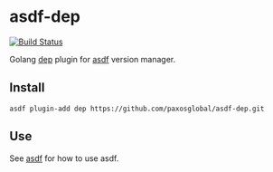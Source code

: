 # asdf-dep

[![Build Status](https://travis-ci.com/paxosglobal/asdf-dep.svg?branch=master)](https://travis-ci.com/paxosglobal/asdf-dep)

Golang [dep](https://github.com/golang/dep) plugin for [asdf](https://github.com/asdf-vm/asdf) version manager.

## Install

```
asdf plugin-add dep https://github.com/paxosglobal/asdf-dep.git
```

## Use

See [asdf](https://github.com/asdf-vm/asdf) for how to use asdf.
